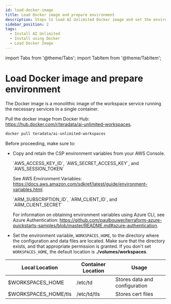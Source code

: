 ```yaml
---
id: load-docker-image
title: Load Docker image and prepare environment
description: Steps to load AI Unlimited Docker image and set the environment
sidebar_position: 2
tags:
  - Install AI Unlimited
  - Install using Docker
  - Load Docker Image
---
```

import Tabs from '@theme/Tabs';
import TabItem from '@theme/TabItem';

# Load Docker image and prepare environment

The Docker image is a monolithic image of the workspace service running the necessary services in a single container.

Pull the docker image from Docker Hub: https://hub.docker.com/r/teradata/ai-unlimited-workspaces.

```bash title="Docker Pull Command"
docker pull teradata/ai-unlimited-workspaces
```
Before proceeding, make sure to:

- Copy and retain the CSP environment variables from your AWS Console. 

  <Tabs>
  <TabItem value="aws" label="AWS" default>
    `AWS_ACCESS_KEY_ID`, `AWS_SECRET_ACCESS_KEY`, and `AWS_SESSION_TOKEN`

    See AWS Environment Variables: https://docs.aws.amazon.com/sdkref/latest/guide/environment-variables.html.

  </TabItem>
  <TabItem value="azure" label="Azure">
    `ARM_SUBSCRIPTION_ID`, `ARM_CLIENT_ID`, and `ARM_CLIENT_SECRET`

    For information on obtaining environment variables using Azure CLI, see Azure Authentication: https://github.com/paulbouwer/terraform-azure-quickstarts-samples/blob/master/README.md#azure-authentication.
  </TabItem>
  </Tabs>

- Set the environment variable, `WORKSPACES_HOME`, to the directory where the configuration and data files are located. Make sure that the directory exists, and that appropriate permission is granted. If you don't set `WORKSPACES_HOME`, the default location is **./volumes/workspaces**.

| Local Location | Container Location | Usage |
|----------------|--------------------|-------|
| $WORKSPACES_HOME | /etc/td | Stores data and configuration |
| $WORKSPACES_HOME/tls | /etc/td/tls | Stores cert files |



